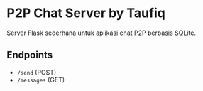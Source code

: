 # P2P Chat Server by Taufiq
Server Flask sederhana untuk aplikasi chat P2P berbasis SQLite.

## Endpoints
- `/send` (POST)
- `/messages` (GET)
